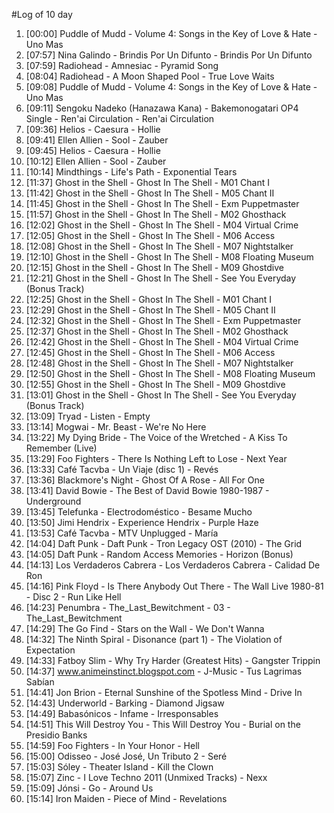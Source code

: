 #Log of 10 day

1. [00:00] Puddle of Mudd - Volume 4: Songs in the Key of Love & Hate - Uno Mas
1. [07:57] Nina Galindo - Brindis Por Un Difunto - Brindis Por Un Difunto
1. [07:59] Radiohead - Amnesiac - Pyramid Song
1. [08:04] Radiohead - A Moon Shaped Pool - True Love Waits
1. [09:08] Puddle of Mudd - Volume 4: Songs in the Key of Love & Hate - Uno Mas
1. [09:11] Sengoku Nadeko (Hanazawa Kana) - Bakemonogatari OP4 Single - Ren'ai Circulation - Ren'ai Circulation
1. [09:36] Helios - Caesura - Hollie
1. [09:41] Ellen Allien - Sool - Zauber
1. [09:45] Helios - Caesura - Hollie
1. [10:12] Ellen Allien - Sool - Zauber
1. [10:14] Mindthings - Life's Path - Exponential Tears
1. [11:37] Ghost in the Shell - Ghost In The Shell - M01 Chant I
1. [11:42] Ghost in the Shell - Ghost In The Shell - M05 Chant II
1. [11:45] Ghost in the Shell - Ghost In The Shell - Exm Puppetmaster
1. [11:57] Ghost in the Shell - Ghost In The Shell - M02 Ghosthack
1. [12:02] Ghost in the Shell - Ghost In The Shell - M04 Virtual Crime
1. [12:05] Ghost in the Shell - Ghost In The Shell - M06 Access
1. [12:08] Ghost in the Shell - Ghost In The Shell - M07 Nightstalker
1. [12:10] Ghost in the Shell - Ghost In The Shell - M08 Floating Museum
1. [12:15] Ghost in the Shell - Ghost In The Shell - M09 Ghostdive
1. [12:21] Ghost in the Shell - Ghost In The Shell - See You Everyday (Bonus Track)
1. [12:25] Ghost in the Shell - Ghost In The Shell - M01 Chant I
1. [12:29] Ghost in the Shell - Ghost In The Shell - M05 Chant II
1. [12:32] Ghost in the Shell - Ghost In The Shell - Exm Puppetmaster
1. [12:37] Ghost in the Shell - Ghost In The Shell - M02 Ghosthack
1. [12:42] Ghost in the Shell - Ghost In The Shell - M04 Virtual Crime
1. [12:45] Ghost in the Shell - Ghost In The Shell - M06 Access
1. [12:48] Ghost in the Shell - Ghost In The Shell - M07 Nightstalker
1. [12:50] Ghost in the Shell - Ghost In The Shell - M08 Floating Museum
1. [12:55] Ghost in the Shell - Ghost In The Shell - M09 Ghostdive
1. [13:01] Ghost in the Shell - Ghost In The Shell - See You Everyday (Bonus Track)
1. [13:09] Tryad - Listen - Empty
1. [13:14] Mogwai - Mr. Beast - We're No Here
1. [13:22] My Dying Bride - The Voice of the Wretched - A Kiss To Remember (Live)
1. [13:29] Foo Fighters - There Is Nothing Left to Lose - Next Year
1. [13:33] Café Tacvba - Un Viaje (disc 1) - Revés
1. [13:36] Blackmore's Night - Ghost Of A Rose - All For One
1. [13:41] David Bowie - The Best of David Bowie 1980-1987 - Underground
1. [13:45] Telefunka - Electrodoméstico - Besame Mucho
1. [13:50] Jimi Hendrix - Experience Hendrix - Purple Haze
1. [13:53] Café Tacvba - MTV Unplugged - María
1. [14:04] Daft Punk - Daft Punk - Tron Legacy OST (2010) - The Grid
1. [14:05] Daft Punk - Random Access Memories - Horizon (Bonus)
1. [14:13] Los Verdaderos Cabrera - Los Verdaderos Cabrera - Calidad De Ron
1. [14:16] Pink Floyd - Is There Anybody Out There - The Wall Live 1980-81 - Disc 2 - Run Like Hell
1. [14:23] Penumbra - The_Last_Bewitchment - 03 - The_Last_Bewitchment
1. [14:29] The Go Find - Stars on the Wall - We Don't Wanna
1. [14:32] The Ninth Spiral - Disonance (part 1) - The Violation of Expectation
1. [14:33] Fatboy Slim - Why Try Harder (Greatest Hits) - Gangster Trippin
1. [14:37] www.animeinstinct.blogspot.com - J-Music - Tus Lagrimas Sabían
1. [14:41] Jon Brion - Eternal Sunshine of the Spotless Mind - Drive In
1. [14:43] Underworld - Barking - Diamond Jigsaw
1. [14:49] Babasónicos - Infame - Irresponsables
1. [14:51] This Will Destroy You - This Will Destroy You - Burial on the Presidio Banks
1. [14:59] Foo Fighters - In Your Honor - Hell
1. [15:00] Odisseo - José José, Un Tributo 2 - Seré
1. [15:03] Sóley - Theater Island - Kill the Clown
1. [15:07] Zinc - I Love Techno 2011 (Unmixed Tracks) - Nexx
1. [15:09] Jónsi - Go - Around Us
1. [15:14] Iron Maiden - Piece of Mind - Revelations
